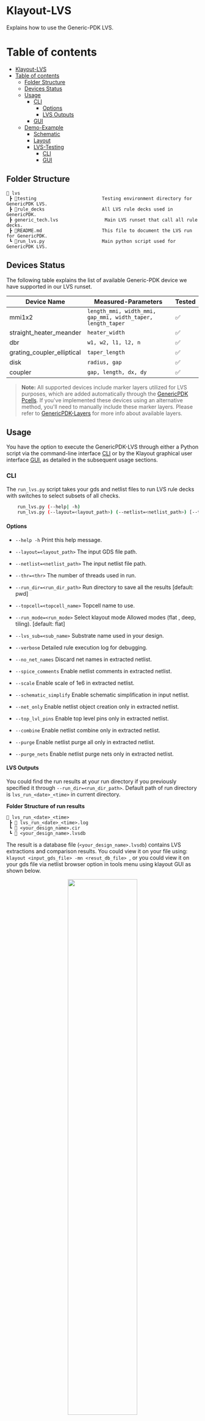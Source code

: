 Klayout-LVS
===========

Explains how to use the Generic-PDK LVS.


# Table of contents
- [Klayout-LVS](#klayout-lvs)
- [Table of contents](#table-of-contents)
  - [Folder Structure](#folder-structure)
  - [Devices Status](#devices-status)
  - [Usage](#usage)
    - [CLI](#cli)
      - [Options](#options)
      - [LVS Outputs](#lvs-outputs)
    - [GUI](#gui)
  - [Demo-Example](#demo-example)
    - [Schematic](#schematic)
    - [Layout](#layout)
    - [LVS-Testing](#lvs-testing)
      - [CLI](#cli-1)
      - [GUI](#gui-1)


## Folder Structure

```text
📁 lvs
 ┣ 📁testing                        Testing environment directory for GenericPDK LVS. 
 ┣ 📁rule_decks                     All LVS rule decks used in GenericPDK.
 ┣ generic_tech.lvs                 Main LVS runset that call all rule decks.
 ┣ 📜README.md                      This file to document the LVS run for GenericPDK.
 ┗ 📜run_lvs.py                     Main python script used for GenericPDK LVS.
 ```


## Devices Status

The following table explains the list of available Generic-PDK device we have supported in our LVS runset.

| Device Name                | Measured-Parameters                                        | Tested            |
|----------------------------|------------------------------------------------------------|-------------------|
| mmi1x2                     | `length_mmi, width_mmi, gap_mmi, width_taper, length_taper`|:white_check_mark: |
| straight_heater_meander    | `heater_width`                                             |:white_check_mark: |
| dbr                        | `w1, w2, l1, l2, n`                                        |:white_check_mark: |
| grating_coupler_elliptical | `taper_length`                                             |:white_check_mark: |
| disk                       | `radius, gap`                                              |:white_check_mark: |
| coupler                    | `gap, length, dx, dy`                                      |:white_check_mark: |

> **Note:** All supported devices include marker layers utilized for LVS purposes, which are added automatically through the [GenericPDK Pcells](../pymacros/README.md). If you've implemented these devices using an alternative method, you'll need to manually include these marker layers. Please refer to [GenericPDK-Layers](../README.md#layers) for more info about available layers.

## Usage

You have the option to execute the GenericPDK-LVS through either a Python script via the command-line interface [CLI](#cli) or by the Klayout graphical user interface [GUI](#gui), as detailed in the subsequent usage sections.

### CLI

The `run_lvs.py` script takes your gds and netlist files to run LVS rule decks with switches to select subsets of all checks.

```bash
    run_lvs.py (--help| -h)
    run_lvs.py (--layout=<layout_path>) (--netlist=<netlist_path>) [--thr=<thr>] [--run_dir=<run_dir_path>] [--topcell=<topcell_name>] [--run_mode=<run_mode>] [--verbose] [--lvs_sub=<sub_name>] [--no_net_names] [--spice_comments] [--scale] [--schematic_simplify] [--net_only] [--top_lvl_pins] [--combine] [--purge] [--purge_nets]
```

#### Options

- `--help -h`                           Print this help message.

- `--layout=<layout_path>`              The input GDS file path.

- `--netlist=<netlist_path>`            The input netlist file path.

- `--thr=<thr>`                         The number of threads used in run.

- `--run_dir=<run_dir_path>`            Run directory to save all the results [default: pwd]

- `--topcell=<topcell_name>`            Topcell name to use.

- `--run_mode=<run_mode>`               Select klayout mode Allowed modes (flat , deep, tiling). [default: flat]

- `--lvs_sub=<sub_name>`                Substrate name used in your design.

- `--verbose`                           Detailed rule execution log for debugging.

- `--no_net_names`                      Discard net names in extracted netlist.

- `--spice_comments`                    Enable netlist comments in extracted netlist.

- `--scale`                             Enable scale of 1e6 in extracted netlist.

- `--schematic_simplify`                Enable schematic simplification in input netlist.

- `--net_only`                          Enable netlist object creation only in extracted netlist.

- `--top_lvl_pins`                      Enable top level pins only in extracted netlist.

- `--combine`                           Enable netlist combine only in extracted netlist.

- `--purge`                             Enable netlist purge all only in extracted netlist.

- `--purge_nets`                        Enable netlist purge nets only in extracted netlist.


#### LVS Outputs

You could find the run results at your run directory if you previously specified it through `--run_dir=<run_dir_path>`. Default path of run directory is `lvs_run_<date>_<time>` in current directory.

**Folder Structure of run results**

```text
📁 lvs_run_<date>_<time>
 ┣ 📜 lvs_run_<date>_<time>.log
 ┗ 📜 <your_design_name>.cir
 ┗ 📜 <your_design_name>.lvsdb
 ```

The result is a database file (`<your_design_name>.lvsdb`) contains LVS extractions and comparison results.
You could view it on your file using: `klayout <input_gds_file> -mn <resut_db_file> `, or you could view it on your gds file via netlist browser option in tools menu using klayout GUI as shown below.

<p align="center">
  <img src="../../images/lvs_marker.png" width="60%" >
</p>
<p align="center">
  Fig. 1. Klayout GUI netlist browser
</p>

After selecting Netlist Browser option, you could load the database file and visualize the LVS results.

<p align="center">
  <img src="../../images/lvs_results.png" width="80%" >
</p>
<p align="center">
  Fig. 2. Visualization of LVS results on Klayout-GUI
</p>

You can also locate the extracted netlist generated from your design at `<your_design_name>.cir` within the output directory of the run.

### GUI

The GenericPDK also facilitates LVS execution via Klayout menus, integrated with Klayout through the PDK [installation](../../README.md#installation) as depicted below:

<p align="center">
  <img src="../../images/lvs_menus.png" width="60%" >
</p>
<p align="center">
  Fig. 3. Visualization of LVS results on Klayout-GUI
</p>

Upon executing the LVS using the `Run Klayout LVS` option, the result database will appear on your layout interface, allowing you to verify the outcome of the run similarly as shown above in Fig. 2.

## Demo-Example

The example shows a Lidar device implemented using GenericPDK technology. 

### Schematic

Figure 4 displays the device's [schematic](./testing/testcases/unit/lidar_device/lidar.sch) created using xschem.

<p align="center">
  <img src="../../images/lidar_sch.png" width="100%" >
</p>
<p align="center">
  Fig. 4. Schematic for lidar device using GenericPDK
</p>


**Note**: The netlist will be produced in the selected output directory. It is recommended to launch the tool using the following command:

```bash
xschem lidar.sch -o .
```

This command ensures that the output netlist is generated in the current directory.

Following that, you can generate the netlist from this schematic for LVS testing. This can be accomplished by using the 'netlist' option available in the xschem-GUI, as demonstrated in Figure 5.

<p align="center">
  <img src="../../images/netlist_ext.png" width="100%" >
</p>
<p align="center">
  Fig. 5. Netlist extraction step from xschem for lidar device
</p>

The following netlist the generated from xschem for Lidar device.

```
.subckt lidar o_in GND h1 h2 h3 h4
*.iopin o_in
*.iopin GND
*.iopin h1
*.iopin h2
*.iopin h3
*.iopin h4
Pmmi1 o_in net2 net1 mmi1x2 width=0.5u width_taper=1u length_taper=10u length_mmi=5.5u
+ width_mmi=2.5u gap_mmi=0.25u
Pmmi2 net1 net3 net10 mmi1x2 width=0.5u width_taper=1u length_taper=10u length_mmi=5.5u
+ width_mmi=2.5u gap_mmi=0.25u
Pmmi3 net2 net5 net4 mmi1x2 width=0.5u width_taper=1u length_taper=10u length_mmi=5.5u
+ width_mmi=2.5u gap_mmi=0.25u
Pheater1 net10 net13 h1 GND straight_heater_meander length=300.0u spacing=2.0u heater_width=2.5u
+ extension_length=15.0u radius=90u heater_taper_length=10.0u taper_length=10.0u
Pheater2 net3 net14 h2 GND straight_heater_meander length=300.0u spacing=2.0u heater_width=2.5u
+ extension_length=15.0u radius=90u heater_taper_length=10.0u taper_length=10.0u
Pheater3 net4 net12 h3 GND straight_heater_meander length=300.0u spacing=2.0u heater_width=2.5u
+ extension_length=15.0u radius=90u heater_taper_length=10.0u taper_length=10.0u
Pheater4 net5 net11 h4 GND straight_heater_meander length=300.0u spacing=2.0u heater_width=2.5u
+ extension_length=15.0u radius=90u heater_taper_length=10.0u taper_length=10.0u
Pdbr1 net13 net7 dbr w1=0.476u l1=0.159u w2=0.524u l2=0.159u n=100
Pdbr2 net14 net6 dbr w1=0.476u l1=0.159u w2=0.524u l2=0.159u n=100
Pdbr3 net12 net9 dbr w1=0.476u l1=0.159u w2=0.524u l2=0.159u n=100
Pdbr4 net11 net8 dbr w1=0.476u l1=0.159u w2=0.524u l2=0.159u n=100
Pgrating_coupler_elliptical1 net7 grating_coupler_elliptical taper_length=15u taper_angle=40.0
+ wavelength=1.554u fiber_angle=15.0 grating_line_width=0.343u n_periods=30 slab_xmin=-1.0u slab_offset=2.0u
Pgrating_coupler_elliptical5 net6 grating_coupler_elliptical taper_length=15u taper_angle=40.0
+ wavelength=1.554u fiber_angle=15.0u grating_line_width=0.343u n_periods=30 slab_xmin=-1.0u slab_offset=2.0u
Pgrating_coupler_elliptical6 net8 grating_coupler_elliptical taper_length=15u taper_angle=40.0
+ wavelength=1.554u fiber_angle=15.0u grating_line_width=0.343u n_periods=30 slab_xmin=-1.0u slab_offset=2.0u
Pgrating_coupler_elliptical7 net9 grating_coupler_elliptical taper_length=15u taper_angle=40.0u
+ wavelength=1.554u fiber_angle=15.0 grating_line_width=0.343u n_periods=30 slab_xmin=-1.0u slab_offset=2.0u
.ends
.end
```

### Layout

Figure 6 displays the device's [layout](./testing/testcases/unit/lidar_device/lidar.gds) created using Klayout.

<p align="center">
  <img src="../../images/layout_lidar.png" width="100%" >
</p>
<p align="center">
  Fig. 5. Layout for Lidar device implemented using GenericPDK
</p>

### LVS-Testing

#### CLI

```bash
    python3 run_lvs.py --layout=testing/testcases/unit/lidar_device/lidar.gds --netlist=testing/testcases/unit/lidar_device/lidar.cdl --run_dir=lvs_lidar_run
```

Please refer to [Usage](#usage) section for more details.

#### GUI

You could also run the LVS using Klayout-Menus supported for GenericPDK as explained above in Fig. 3.

